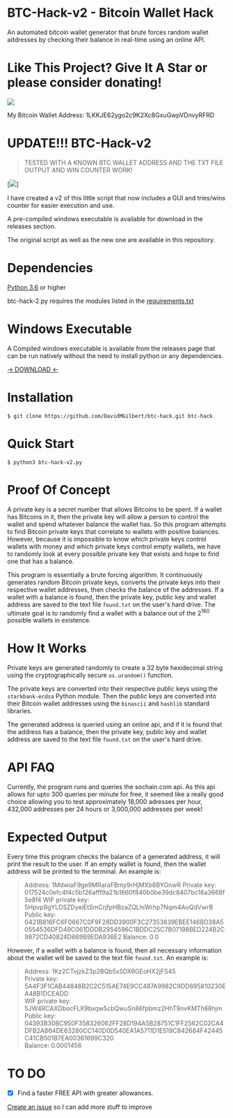 
# BTC-Hack-v2 - Bitcoin Wallet Hack

An automated bitcoin wallet generator that brute forces random wallet addresses by checking their balance in real-time using an online API.

# Like This Project? Give It A Star or please consider donating!

[![](https://img.shields.io/github/stars/davidmgilbert/btc-hack.svg)](https://github.com/davdmgilbert/btc-hack)

My Bitcoin Wallet Address: 1LKKJE62ygo2c9K2Xc8GxuGwpVDnvyRFRD

# UPDATE!!! BTC-Hack-v2

>TESTED WITH A KNOWN BTC WALLET ADDRESS AND THE TXT FILE OUTPUT AND WIN COUNTER WORK!

[![](https://raw.githubusercontent.com/DavidMGilbert/btc-hack/main/screenshot.PNG)]

I have created a v2 of this little script that now includes a GUI and tries/wins counter for easier execution and use.

A pre-compiled windows executable is available for download in the releases section.

The original script as well as the new one are available in this repository.

# Dependencies

<a href="https://www.python.org/downloads/">Python 3.6</a> or higher

btc-hack-2.py requires the  modules listed in the <a href="/requirements.txt">requirements.txt<a/>

# Windows Executable
A Compiled windows executable is available from the releases page that can be run natively without the need to install python or any dependencies.


<a href="https://github.com/DavidMGilbert/btc-hack/releases/tag/btc-hack-v2">-> DOWNLOAD <-<a/>
  
# Installation

```
$ git clone https://github.com/DavidMGilbert/btc-hack.git btc-hack
```

# Quick Start

```
$ python3 btc-hack-v2.py
```

# Proof Of Concept

A private key is a secret number that allows Bitcoins to be spent. If a wallet has Bitcoins in it, then the private key will allow a person to control the wallet and spend whatever balance the wallet has. So this program attempts to find Bitcoin private keys that correlate to wallets with positive balances. However, because it is impossible to know which private keys control wallets with money and which private keys control empty wallets, we have to randomly look at every possible private key that exists and hope to find one that has a balance.

This program is essentially a brute forcing algorithm. It continuously generates random Bitcoin private keys, converts the private keys into their respective wallet addresses, then checks the balance of the addresses. If a wallet with a balance is found, then the private key, public key and wallet address are saved to the text file `found.txt` on the user's hard drive. The ultimate goal is to randomly find a wallet with a balance out of the 2<sup>160</sup> possible wallets in existence. 

# How It Works

Private keys are generated randomly to create a 32 byte hexidecimal string using the cryptographically secure `os.urandom()` function.

The private keys are converted into their respective public keys using the `starkbank-ecdsa` Python module. Then the public keys are converted into their Bitcoin wallet addresses using the `binascii` and `hashlib` standard libraries.

The generated address is queried using an online api, and if it is found that the address has a balance, then the private key, public key and wallet address are saved to the text file `found.txt` on the user's hard drive.

# API FAQ

Currently, the program runs and queries the sochain.com api. As this api allows for upto 300 queries per minute for free, it seemed like a really good choice allowing you to test approximately 18,000 adresses per hour, 432,000 addresses per 24 hours or 3,000,000 addresses per week!

# Expected Output

Every time this program checks the balance of a generated address, it will print the result to the user. If an empty wallet is found, then the wallet address will be printed to the terminal. An example is:

>Address: 1MdwiaF9ge9MRaraFBmy9rHjMXb8BYGnwR
>Private key: 017524c0efc4f4c5b126afff9a21b1660f840b0be39dc8407bc16a3668f5e8f4
>WIF private key: 5Hpvp9gYLDSZDyeiEtSmCrjfpHBzaZQLhiWrhp7Nqm4AoQdVwrB
>Public key: 0421B816FC6F0667C0F9F28DD3900F3C27353839EBEE146BD38A50554536DFD49C061DDDB2954596C1BDDC25C7B07198BED224B2C9872CD40824D669B9EDA936E2
>Balance: 0.0

However, if a wallet with a balance is found, then all necessary information about the wallet will be saved to the text file `found.txt`. An example is:

>Address: 1Kz2CTvjzkZ3p2BQb5x5DX6GEoHX2jFS45<br/>
>Private key: 5A4F3F1CAB44848B2C2C515AE74E9CC487A9982C9DD695810230EA48B1DCEADD<br/>
>WIF private key: 5JW4RCAXDbocFLK9bxqw5cbQwuSn86fpbmz2HhT9nvKMTh68hjm<br/>
>Public key: 04393B30BC950F358326062FF28D194A5B28751C1FF2562C02CA4DFB2A864DE63280CC140D0D540EA1A5711D1E519C842684F42445C41CB501B7EA00361699C320<br/>
>Balance: 0.0001456<br/>

  # TO DO
- [X] Find a faster FREE API with greater allowances. 


<a href="https://github.com/davidmgilbert/btc-hack/issues">Create an issue</a> so I can add more stuff to improve
